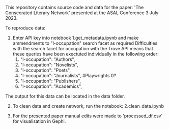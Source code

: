 This repository contains source code and data for the paper: 'The Consecrated Literary Network' presented at the ASAL Conference 3 July 2023.

To reproduce data:

1. Enter API key into notebook 1.get_metadata.ipynb and make ammendments to "l-occupation" search facet as required 
Difficulties with the search facet for occupation with the Trove API means that these queries have been exectuted individually
in the following order:
    1. "l-occupation": "Authors",
    2. "l-occupation": "Novelists",
    3. "l-occupation": "Poets",
    4. "l-occupation": "Journalists", #Playwrights 0?
    5. "l-occupation": "Publishers",
    6. "l-occupation": "Academics",

The output for this data can be located in the data folder. 

2. To clean data and create network, run the notebook: 2.clean_data.ipynb

3. For the presented paper manual edits were made to 'processed_df.csv' for visualisation in Gephi.
